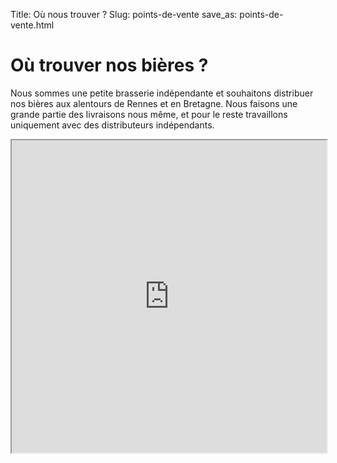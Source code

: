Title: Où nous trouver ?
Slug: points-de-vente
save_as: points-de-vente.html

# Où trouver nos bières ?

Nous sommes une petite brasserie indépendante et souhaitons distribuer nos bières aux alentours de Rennes et en Bretagne. Nous faisons une grande partie des livraisons nous même, et pour le reste travaillons uniquement avec des distributeurs indépendants.

<iframe id="points-de-vente"
    title="Nos points de vente"
    width="100%"
    height="500"
    src="https://files.vieuxsinge.com/carte/">
</iframe>
